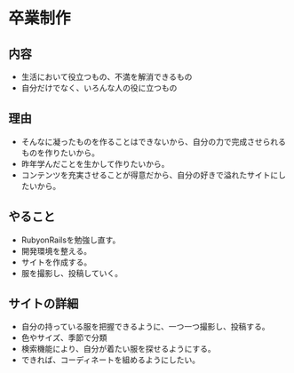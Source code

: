# 卒業制作
## 内容
- 生活において役立つもの、不満を解消できるもの
- 自分だけでなく、いろんな人の役に立つもの

## 理由
- そんなに凝ったものを作ることはできないから、自分の力で完成させられるものを作りたいから。
- 昨年学んだことを生かして作りたいから。
- コンテンツを充実させることが得意だから、自分の好きで溢れたサイトにしたいから。

## やること
- RubyonRailsを勉強し直す。
- 開発環境を整える。
- サイトを作成する。
- 服を撮影し、投稿していく。

## サイトの詳細
- 自分の持っている服を把握できるように、一つ一つ撮影し、投稿する。
- 色やサイズ、季節で分類
- 検索機能により、自分が着たい服を探せるようにする。
- できれば、コーディネートを組めるようにしたい。
